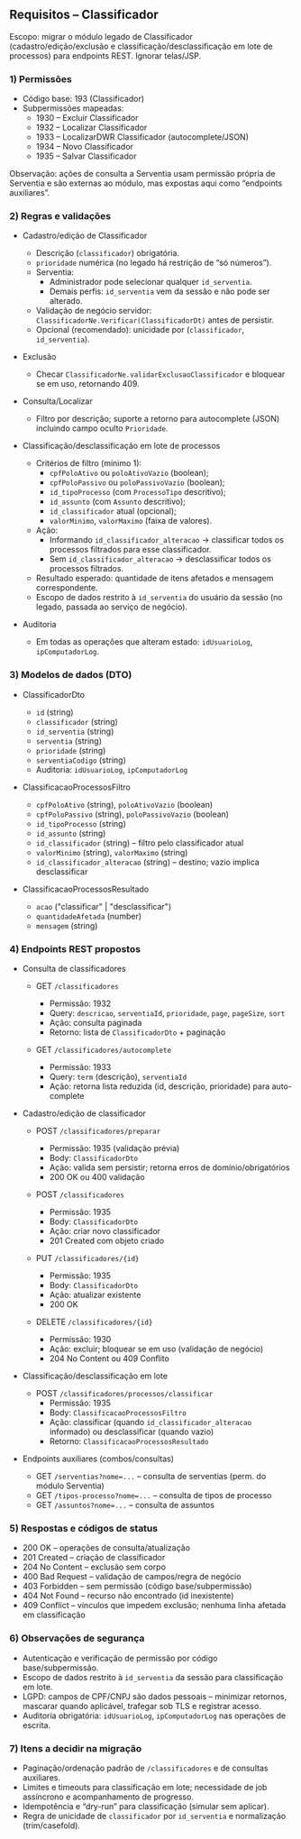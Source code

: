 ## Requisitos – Classificador

Escopo: migrar o módulo legado de Classificador (cadastro/edição/exclusão e classificação/desclassificação em lote de processos) para endpoints REST. Ignorar telas/JSP.

### 1) Permissões
- Código base: 193 (Classificador)
- Subpermissões mapeadas:
  - 1930 – Excluir Classificador
  - 1932 – Localizar Classificador
  - 1933 – LocalizarDWR Classificador (autocomplete/JSON)
  - 1934 – Novo Classificador
  - 1935 – Salvar Classificador

Observação: ações de consulta a Serventia usam permissão própria de Serventia e são externas ao módulo, mas expostas aqui como “endpoints auxiliares”.

### 2) Regras e validações
- Cadastro/edição de Classificador
  - Descrição (`classificador`) obrigatória.
  - `prioridade` numérica (no legado há restrição de “só números”).
  - Serventia:
    - Administrador pode selecionar qualquer `id_serventia`.
    - Demais perfis: `id_serventia` vem da sessão e não pode ser alterado.
  - Validação de negócio servidor: `ClassificadorNe.Verificar(ClassificadorDt)` antes de persistir.
  - Opcional (recomendado): unicidade por (`classificador`, `id_serventia`).

- Exclusão
  - Checar `ClassificadorNe.validarExclusaoClassificador` e bloquear se em uso, retornando 409.

- Consulta/Localizar
  - Filtro por descrição; suporte a retorno para autocomplete (JSON) incluindo campo oculto `Prioridade`.

- Classificação/desclassificação em lote de processos
  - Critérios de filtro (mínimo 1):
    - `cpfPoloAtivo` ou `poloAtivoVazio` (boolean);
    - `cpfPoloPassivo` ou `poloPassivoVazio` (boolean);
    - `id_tipoProcesso` (com `ProcessoTipo` descritivo);
    - `id_assunto` (com `Assunto` descritivo);
    - `id_classificador` atual (opcional);
    - `valorMinimo`, `valorMaximo` (faixa de valores).
  - Ação:
    - Informando `id_classificador_alteracao` → classificar todos os processos filtrados para esse classificador.
    - Sem `id_classificador_alteracao` → desclassificar todos os processos filtrados.
  - Resultado esperado: quantidade de itens afetados e mensagem correspondente.
  - Escopo de dados restrito à `id_serventia` do usuário da sessão (no legado, passada ao serviço de negócio).

- Auditoria
  - Em todas as operações que alteram estado: `idUsuarioLog`, `ipComputadorLog`.

### 3) Modelos de dados (DTO)
- ClassificadorDto
  - `id` (string)
  - `classificador` (string)
  - `id_serventia` (string)
  - `serventia` (string)
  - `prioridade` (string)
  - `serventiaCodigo` (string)
  - Auditoria: `idUsuarioLog`, `ipComputadorLog`

- ClassificacaoProcessosFiltro
  - `cpfPoloAtivo` (string), `poloAtivoVazio` (boolean)
  - `cpfPoloPassivo` (string), `poloPassivoVazio` (boolean)
  - `id_tipoProcesso` (string)
  - `id_assunto` (string)
  - `id_classificador` (string) – filtro pelo classificador atual
  - `valorMinimo` (string), `valorMaximo` (string)
  - `id_classificador_alteracao` (string) – destino; vazio implica desclassificar

- ClassificacaoProcessosResultado
  - `acao` ("classificar" | "desclassificar")
  - `quantidadeAfetada` (number)
  - `mensagem` (string)

### 4) Endpoints REST propostos

- Consulta de classificadores
  - GET `/classificadores`
    - Permissão: 1932
    - Query: `descricao`, `serventiaId`, `prioridade`, `page`, `pageSize`, `sort`
    - Ação: consulta paginada
    - Retorno: lista de `ClassificadorDto` + paginação

  - GET `/classificadores/autocomplete`
    - Permissão: 1933
    - Query: `term` (descrição), `serventiaId`
    - Ação: retorna lista reduzida (id, descrição, prioridade) para auto-complete

- Cadastro/edição de classificador
  - POST `/classificadores/preparar`
    - Permissão: 1935 (validação prévia)
    - Body: `ClassificadorDto`
    - Ação: valida sem persistir; retorna erros de domínio/obrigatórios
    - 200 OK ou 400 validação

  - POST `/classificadores`
    - Permissão: 1935
    - Body: `ClassificadorDto`
    - Ação: criar novo classificador
    - 201 Created com objeto criado

  - PUT `/classificadores/{id}`
    - Permissão: 1935
    - Body: `ClassificadorDto`
    - Ação: atualizar existente
    - 200 OK

  - DELETE `/classificadores/{id}`
    - Permissão: 1930
    - Ação: excluir; bloquear se em uso (validação de negócio)
    - 204 No Content ou 409 Conflito

- Classificação/desclassificação em lote
  - POST `/classificadores/processos/classificar`
    - Permissão: 1935
    - Body: `ClassificacaoProcessosFiltro`
    - Ação: classificar (quando `id_classificador_alteracao` informado) ou desclassificar (quando vazio)
    - Retorno: `ClassificacaoProcessosResultado`

- Endpoints auxiliares (combos/consultas)
  - GET `/serventias?nome=...` – consulta de serventias (perm. do módulo Serventia)
  - GET `/tipos-processo?nome=...` – consulta de tipos de processo
  - GET `/assuntos?nome=...` – consulta de assuntos

### 5) Respostas e códigos de status
- 200 OK – operações de consulta/atualização
- 201 Created – criação de classificador
- 204 No Content – exclusão sem corpo
- 400 Bad Request – validação de campos/regra de negócio
- 403 Forbidden – sem permissão (código base/subpermissão)
- 404 Not Found – recurso não encontrado (id inexistente)
- 409 Conflict – vínculos que impedem exclusão; nenhuma linha afetada em classificação

### 6) Observações de segurança
- Autenticação e verificação de permissão por código base/subpermissão.
- Escopo de dados restrito à `id_serventia` da sessão para classificação em lote.
- LGPD: campos de CPF/CNPJ são dados pessoais – minimizar retornos, mascarar quando aplicável, trafegar sob TLS e registrar acesso.
- Auditoria obrigatória: `idUsuarioLog`, `ipComputadorLog` nas operações de escrita.

### 7) Itens a decidir na migração
- Paginação/ordenação padrão de `/classificadores` e de consultas auxiliares.
- Limites e timeouts para classificação em lote; necessidade de job assíncrono e acompanhamento de progresso.
- Idempotência e “dry-run” para classificação (simular sem aplicar).
- Regra de unicidade de `classificador` por `id_serventia` e normalização (trim/casefold).


